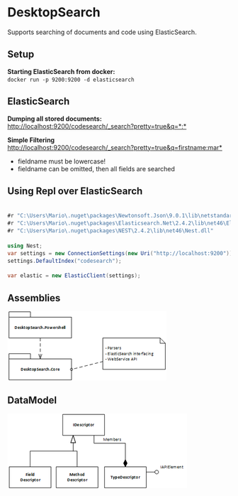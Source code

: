 
# DesktopSearch

Supports searching of documents and code using ElasticSearch.

## Setup

**Starting ElasticSearch from docker:**\
``` docker run -p 9200:9200 -d elasticsearch ```

## ElasticSearch
**Dumping all stored documents:**\
<http://localhost:9200/codesearch/_search?pretty=true&q=*:*>

**Simple Filtering**\
<http://localhost:9200/codesearch/_search?pretty=true&q=firstname:mar*>
- fieldname must be lowercase!
- fieldname can be omitted, then all fields are searched

## Using Repl over ElasticSearch
```c# 

#r "C:\Users\Mario\.nuget\packages\Newtonsoft.Json\9.0.1\lib\netstandard1.0\Newtonsoft.Json.dll"
#r "C:\Users\Mario\.nuget\packages\Elasticsearch.Net\2.4.2\lib\net46\Elasticsearch.Net.dll"
#r "C:\Users\Mario\.nuget\packages\NEST\2.4.2\lib\net46\Nest.dll" 

using Nest;
var settings = new ConnectionSettings(new Uri("http://localhost:9200"));
settings.DefaultIndex("codesearch");

var elastic = new ElasticClient(settings);

```

## Assemblies
![Assemblies](./Documents/Images/Assemblies.png)

## DataModel
![Model Elemenets](./Documents/Images/DataModel.png)